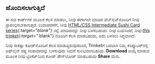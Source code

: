 ## ಹೊಂದಿಸಲಾಗುತ್ತಿದೆ

ಈ ಸುಶಿ ಕಾರ್ಡ್‌ಗಳ ಮೂಲಕ ಕೆಲಸ ಮಾಡಲು, ನೀವು ಈಗಾಗಲೇ ಮಾಡಿದ ವೆಬ್‌ಸೈಟ್‌ನೊಂದಿಗೆ ನೀವು ಪ್ರಾರಂಭಿಸಬೇಕಾಗುತ್ತದೆ. ಉದಾಹರಣೆಗೆ, ನೀವು [HTML/CSS Intermediate Sushi Card series](https://projects.raspberrypi.org/en/projects/cd-intermediate-html-css-sushi){:target="_blank"} ನಲ್ಲಿ ಮಾಡಿದದನ್ನು ನೀವು ಬಳಸಬಹುದು. ನೀವು ಬಯಸಿದರೆ, ನೀವು [this trinket](http://dojo.soy/html3-website-start){:target="_ blank"} ನೊಂದಿಗೆ ಕೆಲಸ ಮಾಡಬಹುದು, ಅದು ಬಳಸಲು ಸಿದ್ಧವಾಗಿದೆ.

ನೀವು ಸಾಕಷ್ಟು ಕೋಡ್‌ನೊಂದಿಗೆ ಕೆಲಸ ಮಾಡುತ್ತಿರುವುದರಿಂದ, Trinket‌ಗೆ ಬದಲಾಗಿ ನಿಮ್ಮ ಕಂಪ್ಯೂಟರ್‌ನಲ್ಲಿ ಆಫ್‌ಲೈನ್ ಪಠ್ಯ ಸಂಪಾದಕವನ್ನು ಬಳಸುವುದು ನಿಮಗೆ ಸುಲಭವಾಗಬಹುದು. **Download** ಆಯ್ಕೆ ಮಾಡುವ ಮೂಲಕ ನೀವು ಟ್ರಿಂಕೆಟ್‌ನಿಂದ ಕೋಡ್ ಡೌನ್‌ಲೋಡ್ ಮಾಡಬಹುದು **Share** ಮೆನು.